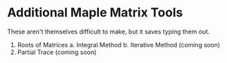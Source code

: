 # Additional Maple Matrix Tools

These aren't themselves difficult to make, but it saves typing them out.

1. Roots of Matrices
  a. Integral Method
  b. Iterative Method (coming soon)
2. Partial Trace (coming soon)
